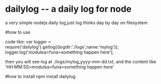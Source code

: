 # dailylog -- a daily log for node
a very simple nodejs daily log,just log thinks day by day on filesystem

#how to use

code like:
var logger = require('dailylog').getlog({logdir:'./logs',name:'mylog'});
logger.log('modulea>funa>something happen here');

then you will see log at ./logs/mylog_yyyy-mm-dd.txt,
and the content like 'HH:MM:SS>modulea>funa>something happen here'

#how to install
npm install dailylog
